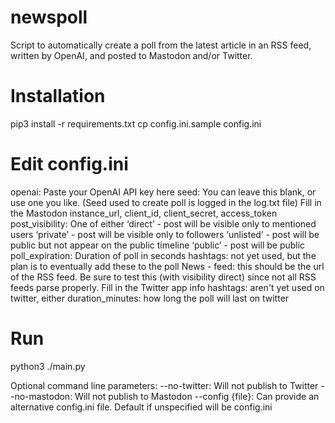 # newspoll
Script to automatically create a poll from the latest article in an RSS feed, written by OpenAI, and posted to Mastodon and/or Twitter.

# Installation
pip3 install -r requirements.txt
cp config.ini.sample config.ini

# Edit config.ini
openai: Paste your OpenAI API key here
seed: You can leave this blank, or use one you like. (Seed used to create poll is logged in the log.txt file)
Fill in the Mastodon instance_url, client_id, client_secret, access_token 
post_visibility: One of either ‘direct’ - post will be visible only to mentioned users ‘private’ - post will be visible only to followers ‘unlisted’ - post will be public but not appear on the public timeline ‘public’ - post will be public
poll_expiration: Duration of poll in seconds
hashtags: not yet used, but the plan is to eventually add these to the poll
News - feed: this should be the url of the RSS feed. Be sure to test this (with visibility direct) since not all RSS feeds parse properly.
Fill in the Twitter app info
hashtags: aren't yet used on twitter, either
duration_minutes: how long the poll will last on twitter

# Run
python3 ./main.py 

Optional command line parameters:
--no-twitter: Will not publish to Twitter
--no-mastodon: Will not publish to Mastodon
--config {file}: Can provide an alternative config.ini file. Default if unspecified will be config.ini

